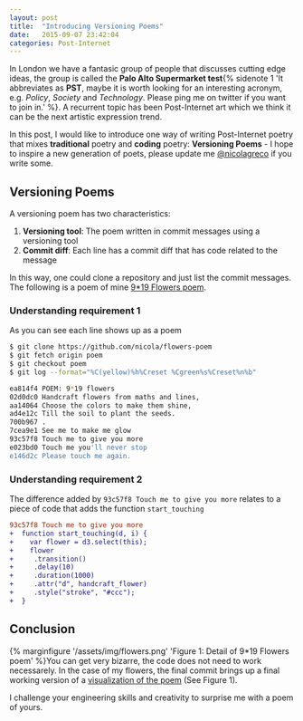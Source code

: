 ```yaml
---
layout: post
title:  "Introducing Versioning Poems"
date:   2015-09-07 23:42:04
categories: Post-Internet
---
```


In London we have a fantasic group of people that discusses cutting edge ideas, the group is called the __Palo Alto Supermarket test__{% sidenote 1 'It abbreviates as __PST__, maybe it is worth looking for an interesting acronym, e.g. _Policy_, _Society_ and _Technology_. Please ping me on twitter if you want to join in.' %}. A recurrent topic has been Post-Internet art which we think it can be the next artistic expression trend.

In this post, I would like to introduce one way of writing Post-Internet poetry that mixes __traditional__ poetry and __coding__ poetry: __Versioning Poems__ - I hope to inspire a new generation of poets, please update me [@nicolagreco](http://twitter.com/nicolagreco) if you write some.

## Versioning Poems

A versioning poem has two characteristics:

1. __Versioning tool__: The poem written in commit messages using a versioning tool
2. __Commit diff__: Each line has a commit diff that has code related to the message

In this way, one could clone a repository and just list the commit messages. The following is a poem of mine [9*19 Flowers poem](https://github.com/nicola/flowers-poem).

### Understanding requirement 1

As you can see each line shows up as a poem

```bash
$ git clone https://github.com/nicola/flowers-poem
$ git fetch origin poem
$ git checkout poem
$ git log --format="%C(yellow)%h%Creset %Cgreen%s%Creset%n%b"

ea814f4 POEM: 9*19 flowers
02d0dc0 Handcraft flowers from maths and lines,
aa14064 Choose the colors to make them shine,
ad4e12c Till the soil to plant the seeds.
700b967 .
7cea9e1 See me to make me glow
93c57f8 Touch me to give you more
e023bd0 Touch me you'll never stop
e146d2c Please touch me again.
```

### Understanding requirement 2

The difference added by `93c57f8 Touch me to give you more` relates to a piece of code that adds the function `start_touching`

```diff
93c57f8 Touch me to give you more
+  function start_touching(d, i) {
+    var flower = d3.select(this);
+    flower
+     .transition()
+     .delay(10)
+     .duration(1000)
+     .attr("d", handcraft_flower)
+     .style("stroke", "#ccc");
+  }
```

## Conclusion

{% marginfigure '/assets/img/flowers.png' 'Figure 1: Detail of 9*19 Flowers poem' %}You can get very bizarre, the code does not need to work necessarely. In the case of my flowers, the final commit brings up a final working version of a [visualization of the poem](http://nicola.io/flowers-poem/) (See Figure 1).

I challenge your engineering skills and creativity to surprise me with a poem of yours.